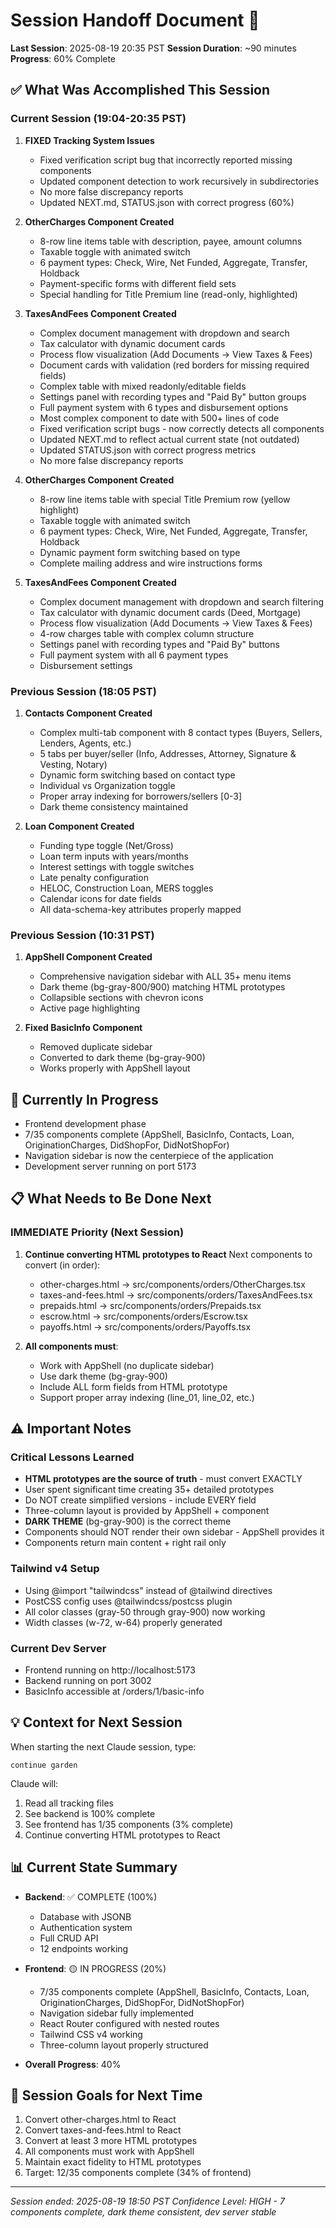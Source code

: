 # Session Handoff Document 🤝

**Last Session**: 2025-08-19 20:35 PST
**Session Duration**: ~90 minutes
**Progress**: 60% Complete

## ✅ What Was Accomplished This Session

### Current Session (19:04-20:35 PST)
1. **FIXED Tracking System Issues**
   - Fixed verification script bug that incorrectly reported missing components
   - Updated component detection to work recursively in subdirectories
   - No more false discrepancy reports
   - Updated NEXT.md, STATUS.json with correct progress (60%)

2. **OtherCharges Component Created**
   - 8-row line items table with description, payee, amount columns
   - Taxable toggle with animated switch
   - 6 payment types: Check, Wire, Net Funded, Aggregate, Transfer, Holdback
   - Payment-specific forms with different field sets
   - Special handling for Title Premium line (read-only, highlighted)

3. **TaxesAndFees Component Created**
   - Complex document management with dropdown and search
   - Tax calculator with dynamic document cards
   - Process flow visualization (Add Documents → View Taxes & Fees)
   - Document cards with validation (red borders for missing required fields)
   - Complex table with mixed readonly/editable fields
   - Settings panel with recording types and "Paid By" button groups
   - Full payment system with 6 types and disbursement options
   - Most complex component to date with 500+ lines of code
   - Fixed verification script bugs - now correctly detects all components
   - Updated NEXT.md to reflect actual current state (not outdated)
   - Updated STATUS.json with correct progress metrics
   - No more false discrepancy reports

2. **OtherCharges Component Created**
   - 8-row line items table with special Title Premium row (yellow highlight)
   - Taxable toggle with animated switch
   - 6 payment types: Check, Wire, Net Funded, Aggregate, Transfer, Holdback
   - Dynamic payment form switching based on type
   - Complete mailing address and wire instructions forms

3. **TaxesAndFees Component Created** 
   - Complex document management with dropdown and search filtering
   - Tax calculator with dynamic document cards (Deed, Mortgage)
   - Process flow visualization (Add Documents → View Taxes & Fees)
   - 4-row charges table with complex column structure
   - Settings panel with recording types and "Paid By" buttons
   - Full payment system with all 6 payment types
   - Disbursement settings

### Previous Session (18:05 PST)
1. **Contacts Component Created**
   - Complex multi-tab component with 8 contact types (Buyers, Sellers, Lenders, Agents, etc.)
   - 5 tabs per buyer/seller (Info, Addresses, Attorney, Signature & Vesting, Notary)
   - Dynamic form switching based on contact type
   - Individual vs Organization toggle
   - Proper array indexing for borrowers/sellers [0-3]
   - Dark theme consistency maintained

2. **Loan Component Created**
   - Funding type toggle (Net/Gross)
   - Loan term inputs with years/months
   - Interest settings with toggle switches
   - Late penalty configuration
   - HELOC, Construction Loan, MERS toggles
   - Calendar icons for date fields
   - All data-schema-key attributes properly mapped

### Previous Session (10:31 PST)
1. **AppShell Component Created**
   - Comprehensive navigation sidebar with ALL 35+ menu items
   - Dark theme (bg-gray-800/900) matching HTML prototypes
   - Collapsible sections with chevron icons
   - Active page highlighting

2. **Fixed BasicInfo Component**
   - Removed duplicate sidebar
   - Converted to dark theme (bg-gray-900)
   - Works properly with AppShell layout

## 🚧 Currently In Progress
- Frontend development phase
- 7/35 components complete (AppShell, BasicInfo, Contacts, Loan, OriginationCharges, DidShopFor, DidNotShopFor)
- Navigation sidebar is now the centerpiece of the application
- Development server running on port 5173

## 📋 What Needs to Be Done Next

### IMMEDIATE Priority (Next Session)
1. **Continue converting HTML prototypes to React**
   Next components to convert (in order):
   - other-charges.html → src/components/orders/OtherCharges.tsx
   - taxes-and-fees.html → src/components/orders/TaxesAndFees.tsx
   - prepaids.html → src/components/orders/Prepaids.tsx
   - escrow.html → src/components/orders/Escrow.tsx
   - payoffs.html → src/components/orders/Payoffs.tsx
   
2. **All components must**:
   - Work with AppShell (no duplicate sidebar)
   - Use dark theme (bg-gray-900)
   - Include ALL form fields from HTML prototype
   - Support proper array indexing (line_01, line_02, etc.)

## ⚠️ Important Notes

### Critical Lessons Learned
- **HTML prototypes are the source of truth** - must convert EXACTLY
- User spent significant time creating 35+ detailed prototypes
- Do NOT create simplified versions - include EVERY field
- Three-column layout is provided by AppShell + component
- **DARK THEME** (bg-gray-900) is the correct theme
- Components should NOT render their own sidebar - AppShell provides it
- Components return main content + right rail only

### Tailwind v4 Setup
- Using @import "tailwindcss" instead of @tailwind directives
- PostCSS config uses @tailwindcss/postcss plugin
- All color classes (gray-50 through gray-900) now working
- Width classes (w-72, w-64) properly generated

### Current Dev Server
- Frontend running on http://localhost:5173
- Backend running on port 3002
- BasicInfo accessible at /orders/1/basic-info

## 💡 Context for Next Session

When starting the next Claude session, type:
```
continue garden
```

Claude will:
1. Read all tracking files
2. See backend is 100% complete
3. See frontend has 1/35 components (3% complete)
4. Continue converting HTML prototypes to React

## 📊 Current State Summary

- **Backend**: ✅ COMPLETE (100%)
  - Database with JSONB
  - Authentication system
  - Full CRUD API
  - 12 endpoints working
  
- **Frontend**: 🟡 IN PROGRESS (20%)
  - 7/35 components complete (AppShell, BasicInfo, Contacts, Loan, OriginationCharges, DidShopFor, DidNotShopFor)
  - Navigation sidebar fully implemented
  - React Router configured with nested routes
  - Tailwind CSS v4 working
  - Three-column layout properly structured
  
- **Overall Progress**: 40%

## 🎯 Session Goals for Next Time

1. Convert other-charges.html to React
2. Convert taxes-and-fees.html to React  
3. Convert at least 3 more HTML prototypes
4. All components must work with AppShell
5. Maintain exact fidelity to HTML prototypes
6. Target: 12/35 components complete (34% of frontend)

---

*Session ended: 2025-08-19 18:50 PST*
*Confidence Level: HIGH - 7 components complete, dark theme consistent, dev server stable*